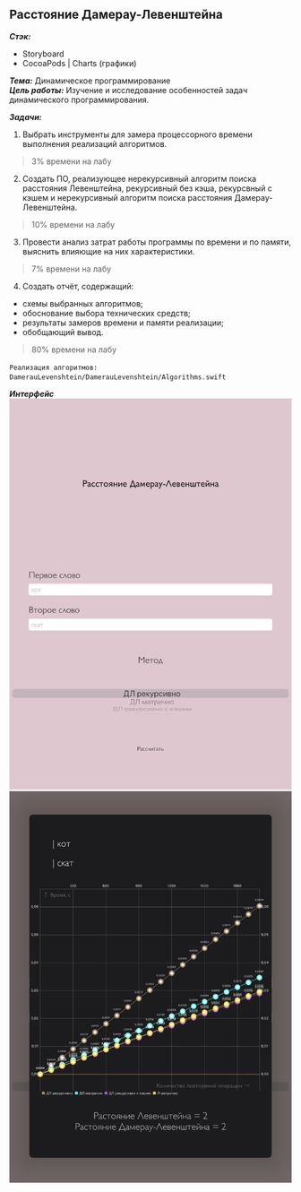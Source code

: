 ## Расстояние Дамерау-Левенштейна

***Стэк:***
* Storyboard  
* CocoaPods | Charts (графики)  

***Тема:*** Динамическое программирование  
***Цель работы:*** Изучение и исследование особенностей задач динамического программирования.

***Задачи:***
1. Выбрать инструменты для замера процессорного времени выполнения реализаций алгоритмов.
> 3% времени на лабу  
2. Создать ПО, реализующее нерекурсивный алгоритм поиска расстояния Левенштейна, рекурсивный без кэша, рекурсвный с кэшем и нерекурсивный алгоритм поиска расстояния Дамерау-Левенштейна.
> 10% времени на лабу
3. Провести анализ затрат работы программы по времени и по памяти, выяснить влияющие на них характеристики.
> 7% времени на лабу  
4. Создать отчёт, содержащий:
- схемы выбранных алгоритмов;
- обоснование выбора технических средств;
- результаты замеров времени и памяти реализации;
- обобщающий вывод.
> 80% времени на лабу  

`Реализация алгоритмов: DamerauLevenshtein/DamerauLevenshtein/Algorithms.swift`

***Интерфейс***
![Интерфейс](report/img/интерфейс.jpg)
![Результат](report/img/среднее.jpg)
